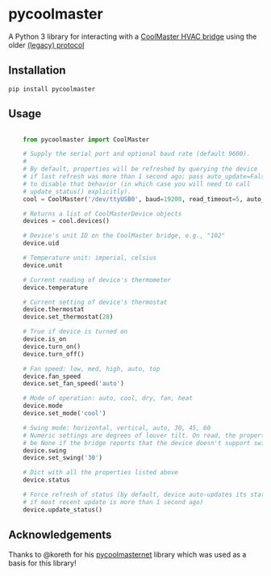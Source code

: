 pycoolmaster
===============
A Python 3 library for interacting with a [CoolMaster HVAC bridge](http://www.coolautomation.wiki/index.php?title=CoolMaster) using the older [(legacy) protocol](http://coolautomation.com/lib/doc/prm/HTML/CM_PRM/)



Installation
------------
`pip install pycoolmaster`

Usage
-----

```python

    from pycoolmaster import CoolMaster

    # Supply the serial port and optional baud rate (default 9600).
    #
    # By default, properties will be refreshed by querying the device
    # if last refresh was more than 1 second ago; pass auto_update=False
    # to disable that behavior (in which case you will need to call
    # update_status() explicitly).
    cool = CoolMaster('/dev/ttyUSB0', baud=19200, read_timeout=5, auto_update=True)

    # Returns a list of CoolMasterDevice objects
    devices = cool.devices()

    # Device's unit ID on the CoolMaster bridge, e.g., "102"
    device.uid

    # Temperature unit: imperial, celsius
    device.unit

    # Current reading of device's thermometer
    device.temperature

    # Current setting of device's thermostat
    device.thermostat
    device.set_thermostat(28)

    # True if device is turned on
    device.is_on
    device.turn_on()
    device.turn_off()

    # Fan speed: low, med, high, auto, top
    device.fan_speed
    device.set_fan_speed('auto')

    # Mode of operation: auto, cool, dry, fan, heat
    device.mode
    device.set_mode('cool')

    # Swing mode: horizontal, vertical, auto, 30, 45, 60
    # Numeric settings are degrees of louver tilt. On read, the property can
    # be None if the bridge reports that the device doesn't support swing.
    device.swing
    device.set_swing('30')

    # Dict with all the properties listed above
    device.status

    # Force refresh of status (by default, device auto-updates its status
    # if most recent update is more than 1 second ago)
    device.update_status()
```

Acknowledgements
-------
Thanks to @koreth for his [pycoolmasternet](https://github.com/koreth/pycoolmasternet) library which was used as a basis for this library!

